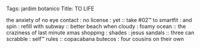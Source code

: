 Tags: jardim botanico
Title: TO LIFE
  
the anxiety of no eye contact : no license : yet :: take #02™ to smartfit : and spin : refill with subway :: better beach when cloudy : foamy ocean ::  the craziness of last minute xmas shopping : shades : jesus sandals :: three can scrabble : self™ rules :: copacabana butecos : four cousins on their own
